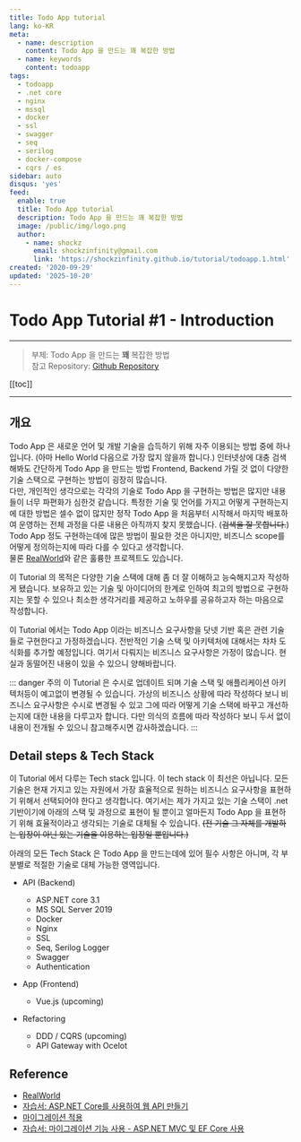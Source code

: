 ```yaml
---
title: Todo App tutorial
lang: ko-KR
meta:
  - name: description
    content: Todo App 을 만드는 꽤 복잡한 방법
  - name: keywords
    content: todoapp
tags:
  - todoapp
  - .net core
  - nginx
  - mssql
  - docker
  - ssl
  - swagger
  - seq
  - serilog
  - docker-compose
  - cqrs / es
sidebar: auto
disqus: 'yes'
feed:
  enable: true
  title: Todo App tutorial
  description: Todo App 을 만드는 꽤 복잡한 방법
  image: /public/img/logo.png
  author:
    - name: shockz
      email: shockzinfinity@gmail.com
      link: 'https://shockzinfinity.github.io/tutorial/todoapp.1.html'
created: '2020-09-29'
updated: '2025-10-20'
---
```


# Todo App Tutorial #1 - Introduction

<TagLinks />

---

> 부제: Todo App 을 만드는 **꽤** 복잡한 방법  
> 참고 Repository: [Github Repository](https://github.com/shockzinfinity/todo-app-complicated)

[[toc]]

---

## 개요

Todo App 은 새로운 언어 및 개발 기술을 습득하기 위해 자주 이용되는 방법 중에 하나입니다. (아마 Hello World 다음으로 가장 많지 않을까 합니다.) 인터넷상에 대충 검색해봐도 간단하게 Todo App 을 만드는 방법 Frontend, Backend 가릴 것 없이 다양한 기술 스택으로 구현하는 방법이 굉장히 많습니다.  
다만, 개인적인 생각으로는 각각의 기술로 Todo App 을 구현하는 방법은 많지만 내용들이 너무 파편화가 심한것 같습니다. 특정한 기술 및 언어를 가지고 어떻게 구현하는지에 대한 방법은 셀수 없이 많지만 정작 Todo App 을 처음부터 시작해서 마지막 배포하여 운영하는 전체 과정을 다룬 내용은 아직까지 찾지 못했습니다. (~~검색을 잘 못합니다.~~) Todo App 정도 구현하는데에 많은 방법이 필요한 것은 아니지만, 비즈니스 scope를 어떻게 정의하는지에 따라 다를 수 있다고 생각합니다.  
물론 [RealWorld](https://github.com/gothinkster/realworld)와 같은 훌륭한 프로젝트도 있습니다.  

이 Tutorial 의 목적은 다양한 기술 스택에 대해 좀 더 잘 이해하고 능숙해지고자 작성하게 됐습니다. 보유하고 있는 기술 및 아이디어의 한계로 인하여 최고의 방법으로 구현하지는 못할 수 있으나 최소한 생각거리를 제공하고 노하우를 공유하고자 하는 마음으로 작성합니다.

이 Tutorial 에서는 Todo App 이라는 비즈니스 요구사항을 닷넷 기반 혹은 관련 기술들로 구현한다고 가정하겠습니다. 전반적인 기술 스택 및 아키텍처에 대해서는 차차 도식화를 추가할 예정입니다. 여기서 다뤄지는 비즈니스 요구사항은 가정이 많습니다. 현실과 동떨어진 내용이 있을 수 있으니 양해바랍니다.

::: danger 주의
이 Tutorial 은 수시로 업데이트 되며 기술 스택 및 애플리케이션 아키텍처등이 예고없이 변경될 수 있습니다. 가상의 비즈니스 상황에 따라 작성하다 보니 비즈니스 요구사항은 수시로 변경될 수 있고 그에 따라 어떻게 기술 스택에 바꾸고 개선하는지에 대한 내용을 다루고자 합니다. 다만 의식의 흐름에 따라 작성하다 보니 두서 없이 내용이 전개될 수 있으니 참고해주시면 감사하겠습니다.
:::

## Detail steps & Tech Stack

이 Tutorial 에서 다루는 Tech stack 입니다. 이 tech stack 이 최선은 아닙니다. 모든 기술은 현재 가지고 있는 자원에서 가장 효율적으로 원하는 비즈니스 요구사항을 표현하기 위해서 선택되어야 한다고 생각합니다. 여기서는 제가 가지고 있는 기술 스택이 .net 기반이기에 아래의 스택 및 과정으로 표현이 될 뿐이고 얼마든지 Todo App 을 표현하기 위해 효율적이라고 생각되는 기술로 대체될 수 있습니다. ~~(전 기술 그 자체를 개발하는 입장이 아닌 있는 기술을 이용하는 입장일 뿐입니다.)~~

아래의 모든 Tech Stack 은 Todo App 을 만드는데에 있어 필수 사항은 아니며, 각 부분별로 적절한 기술로 대체 가능한 영역입니다.

- API (Backend)
  - ASP.NET core 3.1
  - MS SQL Server 2019
  - Docker
  - Nginx
  - SSL
  - Seq, Serilog Logger
  - Swagger
  - Authentication

- App (Frontend)
  - Vue.js (upcoming)

- Refactoring
  - DDD / CQRS (upcoming)
  - API Gateway with Ocelot

## Reference

- [RealWorld](https://github.com/gothinkster/realworld)
- [자습서: ASP.NET Core를 사용하여 웹 API 만들기](https://docs.microsoft.com/ko-kr/aspnet/core/tutorials/first-web-api?view=aspnetcore-3.1&tabs=visual-studio)
- [마이그레이션 적용](https://docs.microsoft.com/ko-kr/ef/core/managing-schemas/migrations/applying?tabs=dotnet-core-cli)
- [자습서: 마이그레이션 기능 사용 - ASP.NET MVC 및 EF Core 사용](https://docs.microsoft.com/ko-kr/aspnet/core/data/ef-mvc/migrations?view=aspnetcore-3.1)
